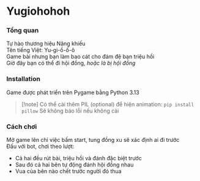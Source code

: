 # Yugiohohoh
### Tổng quan
Tự hào thương hiệu Năng khiếu\
Tên tiếng Việt: Yu-gi-ồ-ố-ô\
Game bài nhưng bạn làm bao cát cho đám đệ bạn triệu hồi\
Giờ đây bạn có thể đi hội đồng, _hoặc là bị hội đồng_

### Installation
Game được phát triển trên Pygame bằng Python 3.13
> [!note] Có thể cài thêm PIL (optional) để hiện animation: `pip install pillow`
> Sẽ không báo lỗi nếu không cài

### Cách chơi
Mở game lên chỉ việc bấm start, tung đồng xu sẽ xác định ai đi trước\
Đấu với bot, chơi theo lượt:
- Cả hai đều rút bài, triệu hồi và đánh đặc biệt trước
- Sau đó cả hai bên tự động đánh hội đồng nhau
- Vua của bên nào chết trước người đó thua
